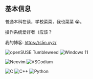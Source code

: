 ## 基本信息

普通本科在读，学校菜菜，我也菜菜 😭。

操作系统爱好者（应该？

我的博客: https://s5n.xyz/

![openSUSE Tumbleweed](https://img.shields.io/badge/opensuse_Tumbleweed-73BA25?logo=opensuse&logoColor=white&style=for-the-badge)
![Windows 11](https://img.shields.io/badge/Windows_11-0078D6?logo=windows&logoColor=white&style=for-the-badge)

![Neovim](https://img.shields.io/badge/NeoVim-57A143?logo=neovim&logoColor=white&style=for-the-badge)
![VSCodium](https://img.shields.io/badge/VSCodium-2F80ED?logo=vscodium&logoColor=white&style=for-the-badge)

![C](https://img.shields.io/badge/C-A8B9CC?logo=c&logoColor=white&style=for-the-badge)
![C++](https://img.shields.io/badge/Cpp-00599C?logo=cplusplus&logoColor=white&style=for-the-badge)
![Python](https://img.shields.io/badge/python-3776AB?logo=python&logoColor=white&style=for-the-badge)

<!-- ## GitHub Status

![Anurag's GitHub stats](https://github-readme-stats.vercel.app/api?username=suoyuan666&show_icons=true) ![Top Langs](https://github-readme-stats.vercel.app/api/top-langs/?username=suoyuan666&hide=html,astro,typescript,css,javascript)

![](https://github-profile-summary-cards.vercel.app/api/cards/profile-details?username=suoyuan666) -->
